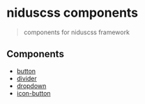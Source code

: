 # niduscss components

> components for niduscss framework

## Components
- [button](button/README.md)
- [divider](divider/README.md)
- [dropdown](dropdown/README.md)
- [icon-button](icon-button/README.md)
